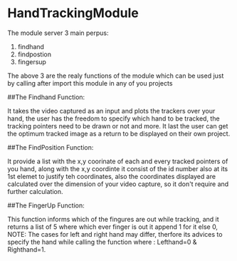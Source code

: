 # HandTrackingModule

The module server 3 main perpus:
1. findhand
2. findpostion
3. fingersup

The above 3 are the realy functions of the module which can be used just by calling after import this module in any of you projects

##The Findhand Function:

It takes the video captured as an input and plots the trackers over your hand, the user has the freedom to specify which hand to be tracked, the tracking pointers need to be drawn or not and more. It last the user can get the optimum tracked image as a return to be displayed on their own project.

##The FindPosition Function:

It provide a list with the x,y coorinate of each and every tracked pointers of you hand, along with the x,y coordinte it consist of the id number also at its 1st elemet to justify teh coordinates, also the coordinates displayed are calculated over the dimension of your video capture, so it don't require and further calculation.

##The FingerUp Function:

This function informs which of the fingures are out while tracking, and it returns a list of 5 where which ever finger is out it append 1 for it else 0, NOTE: The cases for left and right hand may differ, therfore its advices to specify the hand while calling the function where : Lefthand=0 & Righthand=1.
